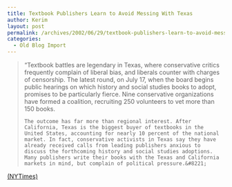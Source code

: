 ```yaml
---
title: Textbook Publishers Learn to Avoid Messing With Texas
author: Kerim
layout: post
permalink: /archives/2002/06/29/textbook-publishers-learn-to-avoid-messing-with-texas/
categories:
  - Old Blog Import
---
```


>   &#8220;Textbook battles are legendary in Texas, where conservative critics frequently complain of liberal bias, and liberals counter with charges of censorship. The latest round, on July 17, when the board begins public hearings on which history and social studies books to adopt, promises to be particularly fierce. Nine conservative organizations have formed a coalition, recruiting 250 volunteers to vet more than 150 books. 
>   
>   
>     The outcome has far more than regional interest. After California, Texas is the biggest buyer of textbooks in the United States, accounting for nearly 10 percent of the national market. In fact, conservative activists in Texas say they have already received calls from leading publishers anxious to discuss the forthcoming history and social studies adoptions. Many publishers write their books with the Texas and California markets in mind, but complain of political pressure.&#8221;
>   


<a href="http://www.nytimes.com/2002/06/29/arts/29TEXT.html?8hpib" onclick="_gaq.push(['_trackEvent', 'outbound-article', 'http://www.nytimes.com/2002/06/29/arts/29TEXT.html?8hpib', '(NYTimes)']);" >(NYTimes)</a>

